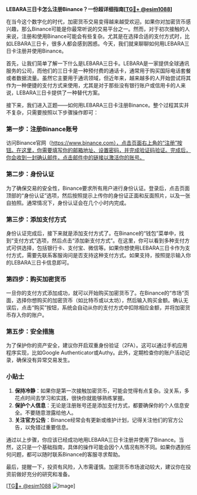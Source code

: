 **LEBARA三日卡怎么注册Binance？一份超详细指南[[TG💪+ @esim1088](https://t.me/s/esim1088)]**

在当今这个数字化的时代，加密货币交易变得越来越受欢迎。如果你对加密货币感兴趣，那么Binance可能是你最常听说的交易平台之一。然而，对于初次接触的人来说，注册和使用Binance可能会有些复杂。尤其是在选择合适的支付方式时，比如LEBARA三日卡，很多人都会感到困惑。今天，我们就来聊聊如何用LEBARA三日卡注册并使用Binance。

首先，让我们简单了解一下什么是LEBARA三日卡。LEBARA是一家提供全球通讯服务的公司，而他们的三日卡是一种预付费的通话卡，通常用于购买国际电话套餐或者数据流量。虽然它主要用于通讯领域，但近年来，越来越多的人开始尝试将其作为一种便捷的支付方式来使用，尤其是对于那些没有银行账户或信用卡的人来说，LEBARA三日卡提供了一种替代方案。

接下来，我们进入正题——如何用LEBARA三日卡注册Binance。整个过程其实并不复杂，只需要按照以下步骤操作即可：

### 第一步：注册Binance账号

访问Binance官网（https://www.binance.com），点击页面右上角的“注册”按钮。在这里，你需要填写你的邮箱地址、设置密码，并完成验证码验证。完成后，你会收到一封确认邮件，点击邮件中的链接以激活你的账号。

### 第二步：身份认证

为了确保交易的安全性，Binance要求所有用户进行身份认证。登录后，点击页面顶部的“身份认证”选项，然后按照提示上传你的身份证正面和反面照片，以及一张自拍照。通常情况下，身份认证会在几个小时内完成。

### 第三步：添加支付方式

身份认证完成后，接下来就是添加支付方式了。在Binance的“钱包”菜单中，找到“支付方式”选项，然后点击“添加新支付方式”。在这里，你可以看到多种支付方式可供选择，包括银行卡、支付宝、微信等。如果你想使用LEBARA三日卡作为支付方式，需要先联系客服询问是否支持这种支付方式。如果支持，按照提示输入你的LEBARA三日卡信息即可。

### 第四步：购买加密货币

一旦你的支付方式添加成功，就可以开始购买加密货币了。在Binance的“市场”页面，选择你想购买的加密货币（如比特币或以太坊），然后输入购买金额。确认无误后，点击“购买”按钮，系统会自动从你的支付方式中扣除相应金额，并将加密货币存入你的账户。

### 第五步：安全措施

为了保护你的资产安全，建议你开启双重身份验证（2FA）。这可以通过手机应用程序实现，比如Google Authenticator或Authy。此外，定期检查你的账户活动记录，确保没有异常交易发生。

### 小贴士

1. **保持冷静**：如果你是第一次接触加密货币，可能会觉得有点复杂。没关系，多花点时间去学习和实践，很快你就能够熟练掌握。
2. **保护个人信息**：无论是注册账号还是添加支付方式，都要确保你的个人信息安全。不要随意泄露给他人。
3. **关注官方公告**：Binance经常会有更新或维护计划，记得关注他们的官方公告，以免错过重要信息。

通过以上步骤，你应该已经成功地用LEBARA三日卡注册并使用了Binance。当然，这只是一个基础指南，具体的操作可能会因个人情况有所不同。如果你遇到任何问题，都可以随时联系Binance的客服寻求帮助。

最后，提醒一下，投资有风险，入市需谨慎。加密货币市场波动较大，建议你在投资前做好充分的研究和准备。

[[TG💪+ @esim1088](https://t.me/s/esim1088) ![Image](https://i.postimg.cc/4NQfJmqS/Snipaste-2025-05-13-00-14-12.png)]